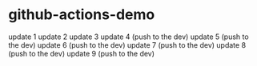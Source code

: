 # github-actions-demo

update 1
update 2
update 3
update 4 (push to the dev)
update 5 (push to the dev)
update 6 (push to the dev)
update 7 (push to the dev)
update 8 (push to the dev)
update 9 (push to the dev)
